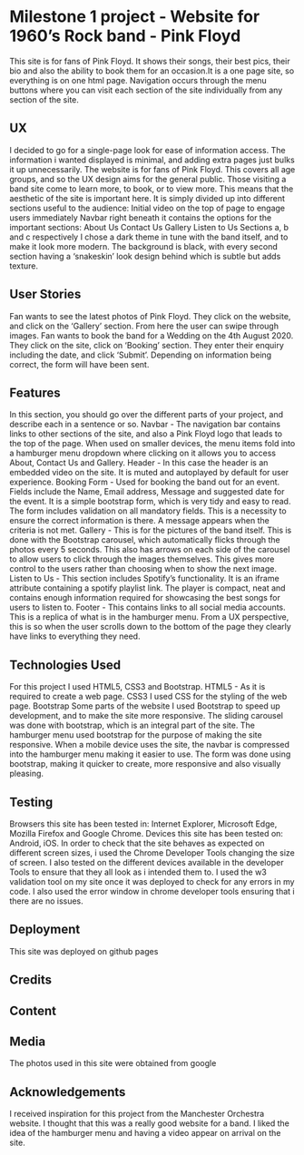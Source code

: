 # Milestone 1 project - Website for 1960’s Rock band - Pink Floyd
This site is for fans of Pink Floyd. It shows their songs, their best pics, their bio and also the ability to book them for an occasion.It is a one page site, so everything is on one html page. Navigation occurs through the menu buttons where you can visit each section of the site individually from any section of the site.
## UX
I decided to go for a single-page look for ease of information access. The information i wanted displayed is minimal, and adding extra pages just bulks it up unnecessarily.
The website is for fans of Pink Floyd. This covers all age groups, and so the UX design aims for the general public. Those visiting a band site come to learn more, to book, or to view more. This means that the aesthetic of the site is important here. It is simply divided up into different sections useful to the audience:
Initial video on the top of page to engage users immediately
Navbar right beneath it contains the options for the important sections:
About Us
Contact Us
Gallery
Listen to Us
Sections a, b and c respectively
I chose a dark theme in tune with the band itself, and to make it look more modern. The background is black, with every second section having a ‘snakeskin’ look design behind which is subtle but adds texture.
## User Stories
Fan wants to see the latest photos of Pink Floyd. They click on the website, and click on the ‘Gallery’ section. From here the user can swipe through images.
Fan wants to book the band for a Wedding on the 4th August 2020. They click on the site, click on ‘Booking’ section. They enter their enquiry including the date, and click ‘Submit’. Depending on information being correct, the form will have been sent.
## Features
In this section, you should go over the different parts of your project, and describe each in a sentence or so.
Navbar - The navigation bar contains links to other sections of the site, and also a Pink Floyd logo that leads to the top of the page. When used on smaller devices, the menu items fold into a hamburger menu dropdown where clicking on it allows you to access About, Contact Us and Gallery. 
Header - In this case the header is an embedded video on the site. It is muted and autoplayed by default for user experience.
Booking Form - Used for booking the band out for an event. Fields include the Name, Email address, Message and suggested date for the event. It is a simple bootstrap form, which is very tidy and easy to read. The form includes validation on all mandatory fields. This is a necessity to ensure the correct information is there. A message appears when the criteria is not met.
Gallery - This is for the pictures of the band itself. This is done with the Bootstrap carousel, which automatically flicks through the photos every 5 seconds. This also has arrows on each side of the carousel to allow users to click through the images themselves. This gives more control to the users rather than choosing when to show the next image.
Listen to Us - This section includes Spotify’s functionality. It is an iframe attribute containing a spotify playlist link. The player is compact, neat and contains enough information required for showcasing the best songs for users to listen to.
Footer - This contains links to all social media accounts. This is a replica of what is in the hamburger menu. From a UX perspective, this is so when the user scrolls down to the bottom of the page they clearly have links to everything they need.


## Technologies Used
For this project I used HTML5, CSS3 and Bootstrap.
HTML5 - 
As it is required to create a web page.
CSS3
I used CSS for the styling of the web page.
Bootstrap
Some parts of the website I used Bootstrap to speed up development, and to make the site more responsive.
The sliding carousel was done with bootstrap, which is an integral part of the site.
The hamburger menu used bootstrap for the purpose of making the site responsive. When a mobile device uses the site, the navbar is compressed into the hamburger menu making it easier to use.
The form was done using bootstrap, making it quicker to create, more responsive and also visually pleasing.
## Testing
Browsers this site has been tested in: Internet Explorer, Microsoft Edge, Mozilla Firefox and Google Chrome. 
Devices this site has been tested on: Android, iOS.
In order to check that the site behaves as expected on different screen sizes, i used the Chrome Developer Tools changing the size of screen. I also tested on the different devices available in the developer Tools to ensure that they all look as i intended them to.
I used the w3 validation tool on my site once it was deployed to check for any errors in my code.
I also used the error window in chrome developer tools ensuring that i there are no issues.

## Deployment
This site was deployed on github pages

## Credits
## Content

## Media
The photos used in this site were obtained from google

## Acknowledgements
I received inspiration for this project from the Manchester Orchestra website. I thought that this was a really good website for a band. I liked the idea of the hamburger menu and having a video appear on arrival on the site. 

